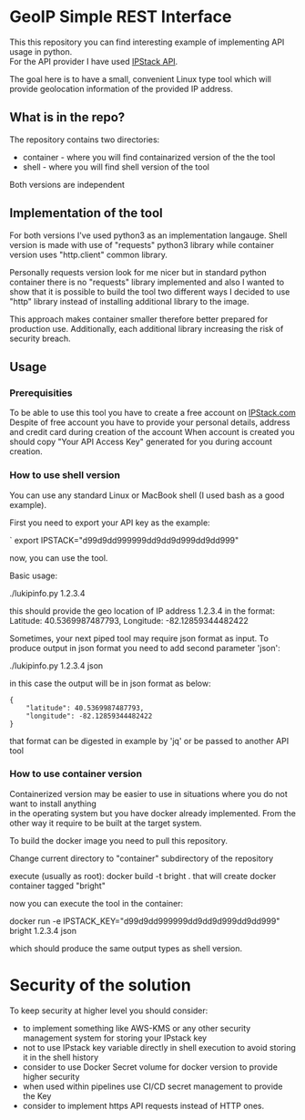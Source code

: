 


# GeoIP Simple REST Interface

This this repository you can find interesting example of implementing API usage in python.    
For the API provider I have used [IPStack API](http://api.ipstack.com).    

The goal here is to have a small, convenient Linux type tool which will provide geolocation information of the provided IP address.


## What is in the repo?

The repository contains two directories:   
- container - where you will find containarized version of the the tool
- shell     - where you will find shell version of the tool


Both versions are independent


## Implementation of the tool
For both versions I've used python3 as an implementation langauge.
Shell version is made with use of "requests" python3 library while container version uses "http.client" common library.

Personally requests version look for me nicer but in standard python container there is no "requests" library implemented and also I wanted to show that it is possible to build the tool two different ways I decided to use "http" library instead of installing additional library to the image.    

This approach makes container smaller therefore better prepared for production use.
Additionally, each additional library increasing the risk of security breach.





## Usage

### Prerequisities

To be able to use this tool you have to create a free account on [IPStack.com](https://ipstack.com)    
Despite of free account you have to provide your personal details, address and credit card during creation of the account
When account is created you should copy "Your API Access Key" generated for you during account creation.




### How to use shell version

You can use any standard Linux or MacBook shell (I used bash as a good example).    

First you need to export your API key as the example:    

`   export IPSTACK="d99d9dd999999dd9dd9d999dd9dd999"

now, you can use the tool.

Basic usage:

./lukipinfo.py 1.2.3.4

this should provide the geo location of IP address 1.2.3.4 in the format:    
  Latitude: 40.5369987487793, Longitude: -82.12859344482422


Sometimes, your next piped tool may require json format as input.
To produce output in json format you need to add second parameter 'json':

./lukipinfo.py 1.2.3.4 json

in this case the output will be in json format as below:

```
{
    "latitude": 40.5369987487793,
    "longitude": -82.12859344482422
}

```
that format can be digested in example by 'jq' or be passed to another API tool




### How to use container version

Containerized version may be easier to use in situations where you do not want to install anything    
in the operating system but you have docker already implemented.
From the other way it require to be built at the target system.


To build the docker image you need to pull this repository.    

Change current directory to "container" subdirectory of the repository

execute (usually as root):
   docker build -t bright .
that will create docker container tagged "bright"

now you can execute the tool in the container:

docker run -e IPSTACK_KEY="d99d9dd999999dd9dd9d999dd9dd999" bright 1.2.3.4 json

which should produce the same output types as shell version.



# Security of the solution

To keep security at higher level you should consider:
- to implement something like AWS-KMS or any other security management system for storing your IPstack key
- not to use IPstack key variable directly in shell execution to avoid storing it in the shell history
- consider to use Docker Secret volume for docker version to provide higher security
- when used within pipelines use CI/CD secret management to provide the Key
- consider to implement https API requests instead of HTTP ones.





